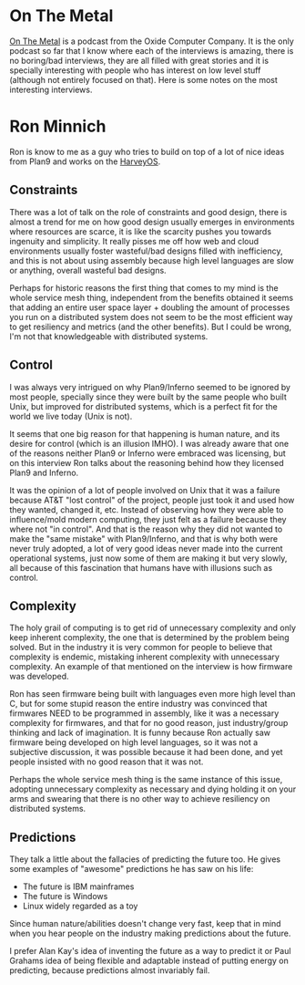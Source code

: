 # On The Metal

[On The Metal](https://oxide.computer/podcast/) is a podcast from
the Oxide Computer Company. It is the only podcast so far that I know
where each of the interviews is amazing, there is no boring/bad interviews,
they are all filled with great stories and it is specially interesting with
people who has interest on low level stuff (although not entirely focused
on that). Here is some notes on the most interesting interviews.

# Ron Minnich

Ron is know to me as a guy who tries to build on top of a lot of
nice ideas from Plan9 and works on the [HarveyOS](https://github.com/Harvey-OS/harvey).

## Constraints

There was a lot of talk on the role of constraints and good design,
there is almost a trend for me on how good design usually emerges
in environments where resources are scarce, it is like the scarcity
pushes you towards ingenuity and simplicity. It really pisses me off
how web and cloud environments usually foster wasteful/bad designs
filled with inefficiency, and this is not about using assembly because
high level languages are slow or anything, overall wasteful bad designs.

Perhaps for historic reasons the first thing that comes to my mind is
the whole service mesh thing, independent from the benefits obtained it
seems that adding an entire user space layer + doubling the amount of
processes you run on a distributed system does not seem to be the most
efficient way to get resiliency and metrics (and the other benefits).
But I could be wrong, I'm not that knowledgeable with distributed
systems.

## Control

I was always very intrigued on why Plan9/Inferno seemed to be ignored
by most people, specially since they were built by the same people
who built Unix, but improved for distributed systems, which is a perfect
fit for the world we live today (Unix is not).

It seems that one big reason for that happening is human nature, and its
desire for control (which is an illusion IMHO). I was already aware that
one of the reasons neither Plan9 or Inferno were embraced was licensing,
but on this interview Ron talks about the reasoning behind how they
licensed Plan9 and Inferno.

It was the opinion of a lot of people involved on Unix that it was a failure
because AT&T "lost control" of the project, people just took it and used
how they wanted, changed it, etc. Instead of observing how they were able
to influence/mold modern computing, they just felt as a failure because
they where not "in control". And that is the reason why they did not wanted
to make the "same mistake" with Plan9/Inferno, and that is why both were
never truly adopted, a lot of very good ideas never made into the current
operational systems, just now some of them are making it but very slowly,
all because of this fascination that humans have with illusions such as
control.

## Complexity

The holy grail of computing is to get rid of unnecessary complexity and
only keep inherent complexity, the one that is determined by the problem
being solved. But in the industry it is very common for people to believe
that complexity is endemic, mistaking inherent complexity with unnecessary
complexity. An example of that mentioned on the interview is how firmware
was developed.

Ron has seen firmware being built with languages even more
high level than C, but for some stupid reason the entire industry was convinced
that firmwares NEED to be programmed in assembly, like it was a necessary
complexity for firmwares, and that for no good reason, just industry/group
thinking and lack of imagination. It is funny because Ron actually saw firmware
being developed on high level languages, so it was not a subjective discussion,
it was possible because it had been done, and yet people insisted with no
good reason that it was not.

Perhaps the whole service mesh thing is the same instance of this issue,
adopting unnecessary complexity as necessary and dying holding it on your
arms and swearing that there is no other way to achieve resiliency on
distributed systems.

## Predictions

They talk a little about the fallacies of predicting the future too.
He gives some examples of "awesome" predictions he has saw on his life:

* The future is IBM mainframes
* The future is Windows
* Linux widely regarded as a toy

Since human nature/abilities doesn't change very fast, keep that in mind
when you hear people on the industry making predictions about the future.

I prefer Alan Kay's idea of inventing the future as a way to predict it or
Paul Grahams idea of being flexible and adaptable instead of putting energy
on predicting, because predictions almost invariably fail.
